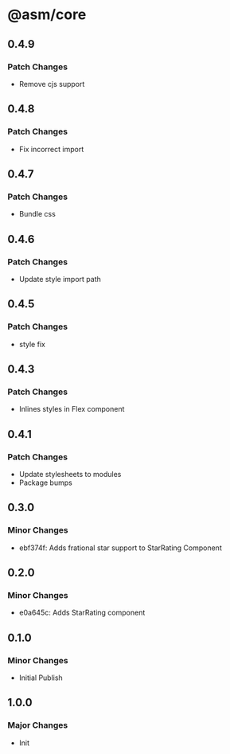 # @asm/core

## 0.4.9

### Patch Changes

- Remove cjs support

## 0.4.8

### Patch Changes

- Fix incorrect import

## 0.4.7

### Patch Changes

- Bundle css

## 0.4.6

### Patch Changes

- Update style import path

## 0.4.5

### Patch Changes

- style fix

## 0.4.3

### Patch Changes

- Inlines styles in Flex component

## 0.4.1

### Patch Changes

- Update stylesheets to modules
- Package bumps

## 0.3.0

### Minor Changes

- ebf374f: Adds frational star support to StarRating Component

## 0.2.0

### Minor Changes

- e0a645c: Adds StarRating component

## 0.1.0

### Minor Changes

- Initial Publish

## 1.0.0

### Major Changes

- Init
